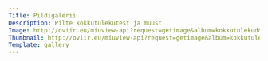 ```yaml
---
Title: Pildigalerii
Description: Pilte kokkutulekutest ja muust
Image: http://oviir.eu/miuview-api?request=getimage&album=kokkutulekud&item=1964-1.-kokkutulek-tallinnas-linnu-teel-nurkade-juures-vol2.jpg&size=1200&mode=longest
Thumbnail: http://oviir.eu/miuview-api?request=getimage&album=kokkutulekud&item=1964-1.-kokkutulek-tallinnas-linnu-teel-nurkade-juures-vol2.jpg&size=1200&square
Template: gallery
---
```

